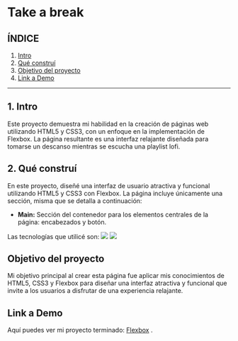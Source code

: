 # Take a break

## **ÍNDICE**

1. [Intro](#)
2. [Qué construí](#)
3. [Objetivo del proyecto](#)
4. [Link a Demo](#)

****

## 1. Intro
Este proyecto demuestra mi habilidad en la creación de páginas web utilizando HTML5 y CSS3, con un enfoque en la implementación de Flexbox. La página resultante es una interfaz relajante diseñada para tomarse un descanso mientras se escucha una playlist lofi.

## 2. Qué construí
En este proyecto, diseñé una interfaz de usuario atractiva y funcional utilizando HTML5 y CSS3 con Flexbox. 
La página incluye únicamente una sección, misma que se detalla a continuación:

* **Main:** Sección del contenedor para los elementos centrales de la página: encabezados y botón.

Las tecnologías que utilicé son:
<img src="https://img.shields.io/badge/HTML5-E34F26?style=for-the-badge&logo=html5&logoColor=white" />
<img src="https://img.shields.io/badge/CSS3-1572B6?style=for-the-badge&logo=css3&logoColor=white" />

## Objetivo del proyecto
Mi objetivo principal al crear esta página fue aplicar mis conocimientos de HTML5, CSS3 y Flexbox para diseñar una interfaz atractiva y funcional que invite a los usuarios a disfrutar de una experiencia relajante.

## Link a Demo
Aquí puedes ver mi proyecto terminado: [Flexbox](https://flexbox-wine.vercel.app/) .
